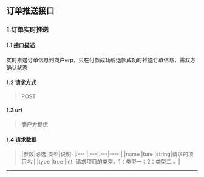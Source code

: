 ## 订单推送接口
### 1.订单实时推送
#### 1.1 接口描述
实时推送订单信息到商户erp，只在付款成功或退款成功时推送订单信息，需双方确认状态
#### 1.2 请求方式
> POST
#### 1.3 url
> 商户方提供
#### 1.4 请求数据
> |参数|必选|类型|说明|
|:---  |:---|:---|---- |
|name    |ture    |string|请求的项目名                          |
|type    |true    |int   |请求项目的类型。1：类型一；2：类型二 。|
--------------------- 
